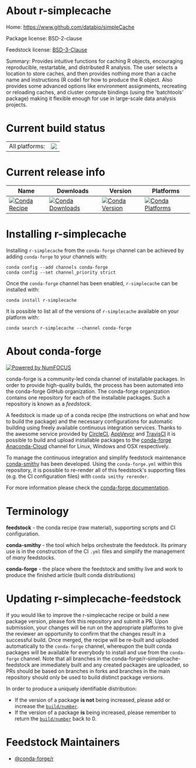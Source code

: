About r-simplecache
===================

Home: https://www.github.com/databio/simpleCache

Package license: BSD-2-clause

Feedstock license: [BSD-3-Clause](https://github.com/conda-forge/r-simplecache-feedstock/blob/master/LICENSE.txt)

Summary: Provides intuitive functions for caching R objects, encouraging reproducible, restartable, and distributed R analysis. The user selects a location to store caches, and then provides  nothing more than a cache name and instructions (R code) for how to produce the R object. Also provides some advanced options like environment assignments, recreating or reloading caches, and cluster compute bindings (using the 'batchtools' package) making it flexible enough for use in large-scale data analysis projects.

Current build status
====================


<table><tr><td>All platforms:</td>
    <td>
      <a href="https://dev.azure.com/conda-forge/feedstock-builds/_build/latest?definitionId=9787&branchName=master">
        <img src="https://dev.azure.com/conda-forge/feedstock-builds/_apis/build/status/r-simplecache-feedstock?branchName=master">
      </a>
    </td>
  </tr>
</table>

Current release info
====================

| Name | Downloads | Version | Platforms |
| --- | --- | --- | --- |
| [![Conda Recipe](https://img.shields.io/badge/recipe-r--simplecache-green.svg)](https://anaconda.org/conda-forge/r-simplecache) | [![Conda Downloads](https://img.shields.io/conda/dn/conda-forge/r-simplecache.svg)](https://anaconda.org/conda-forge/r-simplecache) | [![Conda Version](https://img.shields.io/conda/vn/conda-forge/r-simplecache.svg)](https://anaconda.org/conda-forge/r-simplecache) | [![Conda Platforms](https://img.shields.io/conda/pn/conda-forge/r-simplecache.svg)](https://anaconda.org/conda-forge/r-simplecache) |

Installing r-simplecache
========================

Installing `r-simplecache` from the `conda-forge` channel can be achieved by adding `conda-forge` to your channels with:

```
conda config --add channels conda-forge
conda config --set channel_priority strict
```

Once the `conda-forge` channel has been enabled, `r-simplecache` can be installed with:

```
conda install r-simplecache
```

It is possible to list all of the versions of `r-simplecache` available on your platform with:

```
conda search r-simplecache --channel conda-forge
```


About conda-forge
=================

[![Powered by NumFOCUS](https://img.shields.io/badge/powered%20by-NumFOCUS-orange.svg?style=flat&colorA=E1523D&colorB=007D8A)](http://numfocus.org)

conda-forge is a community-led conda channel of installable packages.
In order to provide high-quality builds, the process has been automated into the
conda-forge GitHub organization. The conda-forge organization contains one repository
for each of the installable packages. Such a repository is known as a *feedstock*.

A feedstock is made up of a conda recipe (the instructions on what and how to build
the package) and the necessary configurations for automatic building using freely
available continuous integration services. Thanks to the awesome service provided by
[CircleCI](https://circleci.com/), [AppVeyor](https://www.appveyor.com/)
and [TravisCI](https://travis-ci.com/) it is possible to build and upload installable
packages to the [conda-forge](https://anaconda.org/conda-forge)
[Anaconda-Cloud](https://anaconda.org/) channel for Linux, Windows and OSX respectively.

To manage the continuous integration and simplify feedstock maintenance
[conda-smithy](https://github.com/conda-forge/conda-smithy) has been developed.
Using the ``conda-forge.yml`` within this repository, it is possible to re-render all of
this feedstock's supporting files (e.g. the CI configuration files) with ``conda smithy rerender``.

For more information please check the [conda-forge documentation](https://conda-forge.org/docs/).

Terminology
===========

**feedstock** - the conda recipe (raw material), supporting scripts and CI configuration.

**conda-smithy** - the tool which helps orchestrate the feedstock.
                   Its primary use is in the construction of the CI ``.yml`` files
                   and simplify the management of *many* feedstocks.

**conda-forge** - the place where the feedstock and smithy live and work to
                  produce the finished article (built conda distributions)


Updating r-simplecache-feedstock
================================

If you would like to improve the r-simplecache recipe or build a new
package version, please fork this repository and submit a PR. Upon submission,
your changes will be run on the appropriate platforms to give the reviewer an
opportunity to confirm that the changes result in a successful build. Once
merged, the recipe will be re-built and uploaded automatically to the
`conda-forge` channel, whereupon the built conda packages will be available for
everybody to install and use from the `conda-forge` channel.
Note that all branches in the conda-forge/r-simplecache-feedstock are
immediately built and any created packages are uploaded, so PRs should be based
on branches in forks and branches in the main repository should only be used to
build distinct package versions.

In order to produce a uniquely identifiable distribution:
 * If the version of a package **is not** being increased, please add or increase
   the [``build/number``](https://docs.conda.io/projects/conda-build/en/latest/resources/define-metadata.html#build-number-and-string).
 * If the version of a package **is** being increased, please remember to return
   the [``build/number``](https://docs.conda.io/projects/conda-build/en/latest/resources/define-metadata.html#build-number-and-string)
   back to 0.

Feedstock Maintainers
=====================

* [@conda-forge/r](https://github.com/conda-forge/r/)

